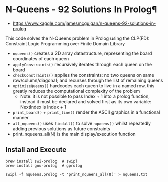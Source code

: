 # N-Queens - 92 Solutions In Prolog¶
- https://www.kaggle.com/jamesmcguigan/n-queens-92-solutions-in-prolog

This code solves the N-Queens problem in Prolog using the CLP(FD): Constraint Logic Programming over Finite Domain Library

- `nqueens()` creates a 2D array datastructure, representing the board coordinates of each queen
- `applyConstraints()` recursively iterates through each queen on the board
- `checkConstraints()` applies the constraints: no two queens on same row/column/diagonal; and recurses through the list of remaining queens
- `optimizeQueens()` hardcodes each queen to live in a named row, this greatly reduces the computational complexity of the problem
    - Note: it is not possible to pass Index + 1 into a prolog function, instead it must be declared and solved first as its own variable: NextIndex is Index + 1
- `print_board()` + `print_line()` render the ASCII graphics in a functional manner
- `all_nqueens()` uses `findall()` to solve `nqueens()` whilst repeatedly adding previous solutions as future constraints
- print_nqueens_all(N) is the main display/execution function

## Install and Execute
```
brew install swi-prolog  # swipl
brew install gnu-prolog  # gprolog

swipl -f nqueens.prolog -t 'print_nqueens_all(8)' > nqueens.txt
```


